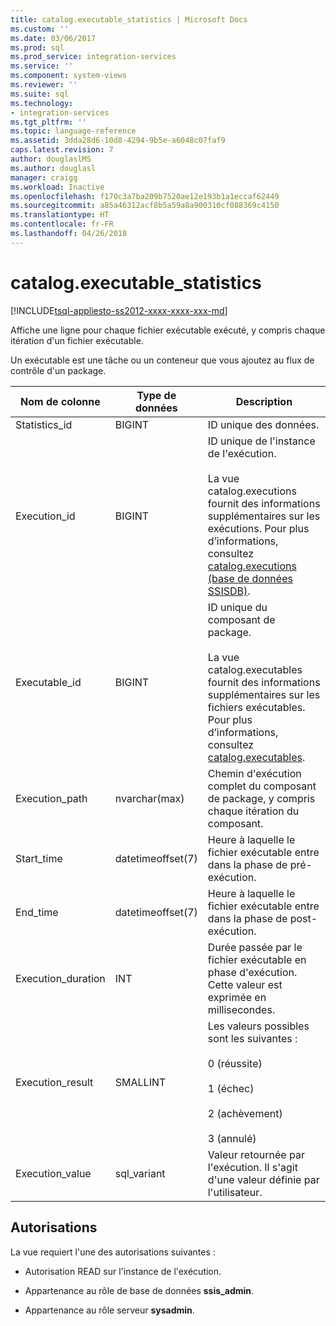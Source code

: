 ```yaml
---
title: catalog.executable_statistics | Microsoft Docs
ms.custom: ''
ms.date: 03/06/2017
ms.prod: sql
ms.prod_service: integration-services
ms.service: ''
ms.component: system-views
ms.reviewer: ''
ms.suite: sql
ms.technology:
- integration-services
ms.tgt_pltfrm: ''
ms.topic: language-reference
ms.assetid: 3dda28d6-10d8-4294-9b5e-a6048c07faf9
caps.latest.revision: 7
author: douglaslMS
ms.author: douglasl
manager: craigg
ms.workload: Inactive
ms.openlocfilehash: f170c3a7ba209b7520ae12e193b1a1eccaf62449
ms.sourcegitcommit: a85a46312acf8b5a59a8a900310cf088369c4150
ms.translationtype: HT
ms.contentlocale: fr-FR
ms.lasthandoff: 04/26/2018
---
```

# <a name="catalogexecutablestatistics"></a>catalog.executable_statistics
[!INCLUDE[tsql-appliesto-ss2012-xxxx-xxxx-xxx-md](../../includes/tsql-appliesto-ss2012-xxxx-xxxx-xxx-md.md)]

  Affiche une ligne pour chaque fichier exécutable exécuté, y compris chaque itération d'un fichier exécutable.  
  
 Un exécutable est une tâche ou un conteneur que vous ajoutez au flux de contrôle d'un package.  
  
|Nom de colonne|Type de données|Description|  
|-----------------|---------------|-----------------|  
|Statistics_id|BIGINT|ID unique des données.|  
|Execution_id|BIGINT|ID unique de l'instance de l'exécution.<br /><br /> La vue catalog.executions fournit des informations supplémentaires sur les exécutions. Pour plus d’informations, consultez [catalog.executions &#40;base de données SSISDB&#41;](../../integration-services/system-views/catalog-executions-ssisdb-database.md).|  
|Executable_id|BIGINT|ID unique du composant de package.<br /><br /> La vue catalog.executables fournit des informations supplémentaires sur les fichiers exécutables. Pour plus d’informations, consultez [catalog.executables](../../integration-services/system-views/catalog-executables.md).|  
|Execution_path|nvarchar(max)|Chemin d'exécution complet du composant de package, y compris chaque itération du composant.|  
|Start_time|datetimeoffset(7)|Heure à laquelle le fichier exécutable entre dans la phase de pré-exécution.|  
|End_time|datetimeoffset(7)|Heure à laquelle le fichier exécutable entre dans la phase de post-exécution.|  
|Execution_duration|INT|Durée passée par le fichier exécutable en phase d'exécution. Cette valeur est exprimée en millisecondes.|  
|Execution_result|SMALLINT|Les valeurs possibles sont les suivantes :<br /><br /> 0 (réussite)<br /><br /> 1 (échec)<br /><br /> 2 (achèvement)<br /><br /> 3 (annulé)|  
|Execution_value|sql_variant|Valeur retournée par l'exécution. Il s'agit d'une valeur définie par l'utilisateur.|  
  
## <a name="permissions"></a>Autorisations  
 La vue requiert l'une des autorisations suivantes :  
  
-   Autorisation READ sur l'instance de l'exécution.  
  
-   Appartenance au rôle de base de données **ssis_admin**.  
  
-   Appartenance au rôle serveur **sysadmin**.  
  
  
